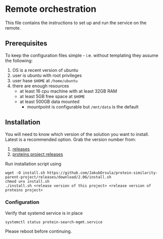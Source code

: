 # Remote orchestration

This file contains the instructions to set up and run the service on the remote.

## Prerequisites

To keep the configuration files simple - i.e. without templating they assume the following:
1. OS is a recent version of ubuntu
2. user is ubuntu with root privileges
3. user hase `$HOME` at `/home/ubuntu`
4. there are enough resources
    + at least 16 cpu machine with at least 32GB  RAM
    + at least 5GB free space at `$HOME`
    + at least 500GB data mounted
      + mountpoint is configurable but `/mnt/data` is the default

## Installation

You will need to know which version of the solution you want to install.
Latest is a recommended option.
Grab the version number from:
1. [releases](https://github.com/JakubOrsula/protein-similarity-parent-project/releases/latest)
2. [proteins project releases](https://github.com/JakubOrsula/protein-similarity-parent-project/releases/latest)

Run installation script using

```shell
wget -O install.sh https://github.com/JakubOrsula/protein-similarity-parent-project/releases/download/2.06/install.sh
chmod u+x install.sh
./install.sh <release version of this project> <release version of proteins project>
```


### Configuration

Verify that systemd service is in place
```shell
systemctl status protein-search-mgmt.service
```

Please reboot before continuing.